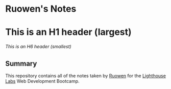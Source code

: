 # Ruowen's Notes

# This is an H1 header (largest)
###### This is an H6 header (smallest)

## Summary

This repository contains all of the notes taken by [Ruowen](https://github.com/ruowent) for the [Lighthouse Labs](https://www.lighthouselabs.ca/en) Web Development Bootcamp.


